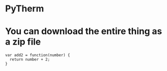 # PyTherm

# You can download the entire thing as a zip file
```
var add2 = function(number) {
  return number + 2;
}
```
